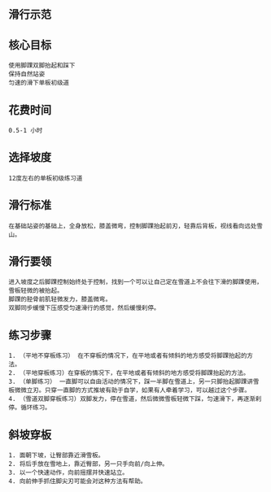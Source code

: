 ## 滑行示范

## 核心目标
    使用脚踝双脚抬起和踩下
    保持自然站姿
    匀速的滑下单板初级道
    
## 花费时间
    0.5-1 小时

## 选择坡度
    12度左右的单板初级练习道

## 滑行标准
    在基础站姿的基础上，全身放松，膝盖微弯，控制脚踝抬起前刃，轻靠后背板，视线看向远处雪山。

## 滑行要领
    进入坡度之后脚踝控制始终处于控制，找到一个可以让自己定在雪道上不会往下滑的脚踝使用，雪板轻微的被抬起。
    脚踝的胫骨前肌轻微发力，膝盖微弯。
    双脚同步缓慢下压感受匀速滑行的感觉，然后缓慢刹停。
    
## 练习步骤
    1. （平地不穿板练习） 在不穿板的情况下，在平地或者有倾斜的地方感受将脚踝抬起的方法。
    2. （平地穿板练习）在穿板的情况下，在平地或者有倾斜的地方感受将脚踝抬起的方法。
    3. （单脚练习） 一直脚可以自由活动的情况下，踩一半脚在雪道上，另一只脚抬起脚踝讲雪板微微立刃。只穿一直脚的方式推坡有助于自学，如果有人牵着学习，可以越过这个步骤。
    4. （雪道双脚穿板练习）双脚发力，停在雪道，然后微微雪板轻微下踩，匀速滑下，再逐渐刹停。循环练习。

## 斜坡穿板
    1. 面朝下坡，让臀部靠近滑雪板。
    2. 将后手放在雪地上，靠近臀部，另一只手向前/向上伸。
    3. 以一个快速动作，向前摇摆并快速站立。
    4. 向前伸手抓住脚尖刃可能会对这种方法有帮助。